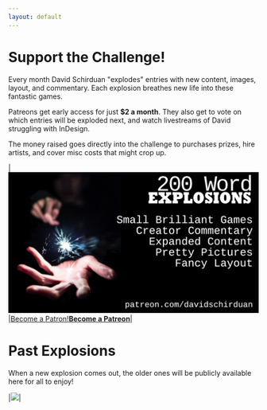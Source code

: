 ```yaml
---
layout: default
---
```


# Support the Challenge!

Every month David Schirduan "explodes" entries with new content, images, layout, and commentary. Each explosion breathes new life into these fantastic games. 

Patreons get early access for just **$2 a month**. They also get to vote on which entries will be exploded next, and watch livestreams of David struggling with InDesign.

The money raised goes directly into the challenge to purchases prizes, hire artists, and cover misc costs that might crop up.

|[![explosionLogo.png](/assets/explosions/explosionLogo.png)](https://www.patreon.com/davidschirduan)|<a href="https://www.patreon.com/bePatron?u=49285" data-patreon-widget-type="become-patron-button">Become a Patron!</a><script async src="https://c6.patreon.com/becomePatronButton.bundle.js"></script>[**Become a Patreon**](https://www.patreon.com/davidschirduan)|

# Past Explosions

When a new explosion comes out, the older ones will be publicly available here for all to enjoy!

|[<img class="prize" src="{{site.url}}/assets/explosions/ForCityCoin.png">]({{site.url}}/assets/explosions/ForCityCoin.pdf)|